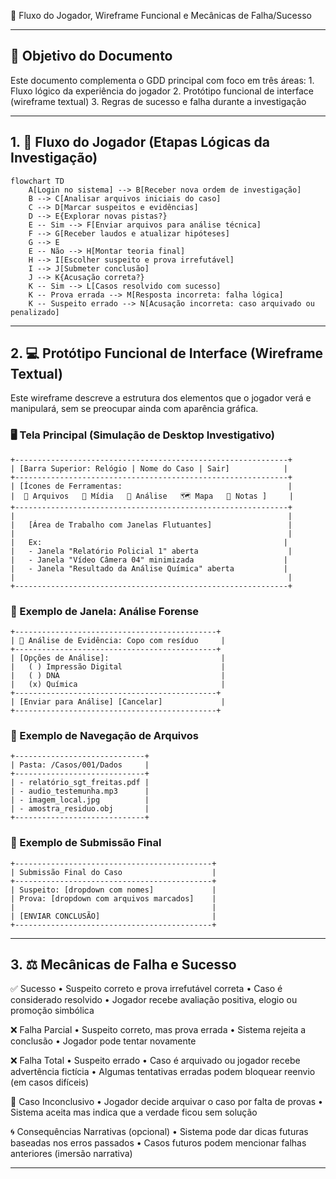🔄 Fluxo do Jogador, Wireframe Funcional e Mecânicas de Falha/Sucesso

---

## 🎯 Objetivo do Documento

Este documento complementa o GDD principal com foco em três áreas:
	1.	Fluxo lógico da experiência do jogador
	2.	Protótipo funcional de interface (wireframe textual)
	3.	Regras de sucesso e falha durante a investigação

---

## 1. 🔁 Fluxo do Jogador (Etapas Lógicas da Investigação)

```mermaid
flowchart TD
    A[Login no sistema] --> B[Receber nova ordem de investigação]
    B --> C[Analisar arquivos iniciais do caso]
    C --> D[Marcar suspeitos e evidências]
    D --> E{Explorar novas pistas?}
    E -- Sim --> F[Enviar arquivos para análise técnica]
    F --> G[Receber laudos e atualizar hipóteses]
    G --> E
    E -- Não --> H[Montar teoria final]
    H --> I[Escolher suspeito e prova irrefutável]
    I --> J[Submeter conclusão]
    J --> K{Acusação correta?}
    K -- Sim --> L[Casos resolvido com sucesso]
    K -- Prova errada --> M[Resposta incorreta: falha lógica]
    K -- Suspeito errado --> N[Acusação incorreta: caso arquivado ou penalizado]
```

---

## 2. 💻 Protótipo Funcional de Interface (Wireframe Textual)

Este wireframe descreve a estrutura dos elementos que o jogador verá e manipulará, sem se preocupar ainda com aparência gráfica.

### 🖥️ Tela Principal (Simulação de Desktop Investigativo)

```text
+-------------------------------------------------------------+
| [Barra Superior: Relógio | Nome do Caso | Sair]            |
+-------------------------------------------------------------+
| [Ícones de Ferramentas:                                     |
|  📁 Arquivos   🎥 Mídia   🧪 Análise   🗺️ Mapa   📝 Notas ]     |
+-------------------------------------------------------------+
|                                                             |
|   [Área de Trabalho com Janelas Flutuantes]                 |
|                                                             |
|   Ex:                                                      |
|   - Janela "Relatório Policial 1" aberta                    |
|   - Janela "Vídeo Câmera 04" minimizada                    |
|   - Janela "Resultado da Análise Química" aberta           |
|                                                             |
+-------------------------------------------------------------+
```

### 🧪 Exemplo de Janela: Análise Forense

```text
+---------------------------------------------+
| 🧪 Análise de Evidência: Copo com resíduo     |
+---------------------------------------------+
| [Opções de Análise]:                         |
|   ( ) Impressão Digital                      |
|   ( ) DNA                                    |
|   (x) Química                                |
+---------------------------------------------+
| [Enviar para Análise] [Cancelar]             |
+---------------------------------------------+
```

### 📂 Exemplo de Navegação de Arquivos

```text
+-----------------------------+
| Pasta: /Casos/001/Dados     |
+-----------------------------+
| - relatório_sgt_freitas.pdf |
| - audio_testemunha.mp3      |
| - imagem_local.jpg          |
| - amostra_residuo.obj       |
+-----------------------------+
```

### 📝 Exemplo de Submissão Final

```text
+--------------------------------------------+
| Submissão Final do Caso                    |
+--------------------------------------------+
| Suspeito: [dropdown com nomes]             |
| Prova: [dropdown com arquivos marcados]    |
|                                            |
| [ENVIAR CONCLUSÃO]                         |
+--------------------------------------------+
```

---

## 3. ⚖️ Mecânicas de Falha e Sucesso

✅ Sucesso
	•	Suspeito correto e prova irrefutável correta
	•	Caso é considerado resolvido
	•	Jogador recebe avaliação positiva, elogio ou promoção simbólica

❌ Falha Parcial
	•	Suspeito correto, mas prova errada
	•	Sistema rejeita a conclusão
	•	Jogador pode tentar novamente

❌ Falha Total
	•	Suspeito errado
	•	Caso é arquivado ou jogador recebe advertência fictícia
	•	Algumas tentativas erradas podem bloquear reenvio (em casos difíceis)

🤔 Caso Inconclusivo
	•	Jogador decide arquivar o caso por falta de provas
	•	Sistema aceita mas indica que a verdade ficou sem solução

🌀 Consequências Narrativas (opcional)
	•	Sistema pode dar dicas futuras baseadas nos erros passados
	•	Casos futuros podem mencionar falhas anteriores (imersão narrativa)

---